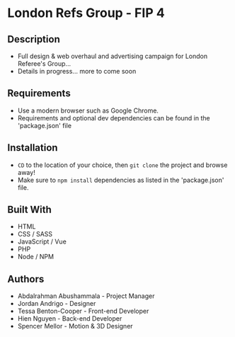 # London Refs Group - FIP 4

## Description
* Full design & web overhaul and advertising campaign for London Referee's Group... 
* Details in progress... more to come soon

## Requirements
* Use a modern browser such as Google Chrome.
* Requirements and optional dev dependencies can be found in the 'package.json' file

## Installation
* `CD` to the location of your choice, then `git clone` the project and browse away! 
* Make sure to `npm install` dependencies as listed in the 'package.json' file. 

## Built With
* HTML
* CSS / SASS
* JavaScript / Vue
* PHP
* Node / NPM

## Authors
* Abdalrahman Abushammala - Project Manager
* Jordan Andrigo - Designer
* Tessa Benton-Cooper - Front-end Developer
* Hien Nguyen - Back-end Developer
* Spencer Mellor - Motion & 3D Designer
